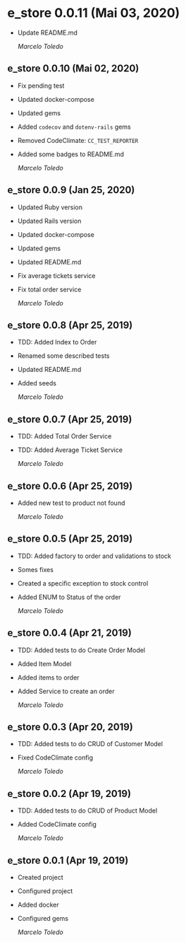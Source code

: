 # e_store 0.0.11 (Mai 03, 2020)

* Update README.md

  *Marcelo Toledo*

## e_store 0.0.10 (Mai 02, 2020)

* Fix pending test
* Updated docker-compose
* Updated gems
* Added `codecov` and `dotenv-rails` gems
* Removed CodeClimate: `CC_TEST_REPORTER`
* Added some badges to README.md

  *Marcelo Toledo*

## e_store 0.0.9 (Jan 25, 2020)

* Updated Ruby version
* Updated Rails version
* Updated docker-compose
* Updated gems
* Updated README.md
* Fix average tickets service
* Fix total order service

  *Marcelo Toledo*

## e_store 0.0.8 (Apr 25, 2019)

* TDD: Added Index to Order
* Renamed some described tests
* Updated README.md
* Added seeds

  *Marcelo Toledo*

## e_store 0.0.7 (Apr 25, 2019)

* TDD: Added Total Order Service
* TDD: Added Average Ticket Service

  *Marcelo Toledo*

## e_store 0.0.6 (Apr 25, 2019)

* Added new test to product not found

  *Marcelo Toledo*

## e_store 0.0.5 (Apr 25, 2019)

* TDD: Added factory to order and validations to stock
* Somes fixes
* Created a specific exception to stock control
* Added ENUM to Status of the order

  *Marcelo Toledo*

## e_store 0.0.4 (Apr 21, 2019)

* TDD: Added tests to do Create Order Model
* Added Item Model
* Added items to order
* Added Service to create an order

  *Marcelo Toledo*

## e_store 0.0.3 (Apr 20, 2019)

* TDD: Added tests to do CRUD of Customer Model
* Fixed CodeClimate config

  *Marcelo Toledo*

## e_store 0.0.2 (Apr 19, 2019)

* TDD: Added tests to do CRUD of Product Model
* Added CodeClimate config

  *Marcelo Toledo*

## e_store 0.0.1 (Apr 19, 2019)

* Created project
* Configured project
* Added docker
* Configured gems

  *Marcelo Toledo*
